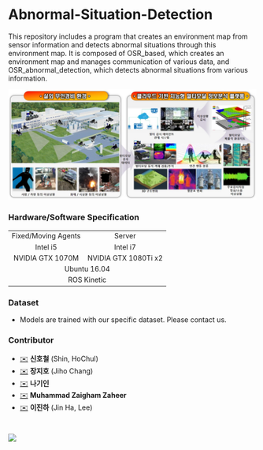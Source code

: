 # Abnormal-Situation-Detection
This repository includes a program that creates an environment map from sensor information and detects abnormal situations through this environment map.
It is composed of OSR_based, which creates an environment map and manages communication of various data, and OSR_abnormal_detection, which detects abnormal situations from various information.

![AbstractDiagram](./AbstractDiagram.jpg)

### Hardware/Software Specification
<table style="margin:auto;text-align:center">
  <tr>
    <td align="center">Fixed/Moving Agents</td>
    <td align="center">Server</td>
  </tr>
  <tr>
    <td align="center">Intel i5</td>
    <td align="center">Intel i7</td>
  </tr>
  <tr>
    <td align="center">NVIDIA GTX 1070M</td>
    <td align="center">NVIDIA GTX 1080Ti x2</td>
  </tr>
  <tr>
    <td align="center" colspan="2">Ubuntu 16.04</td>
  </tr>
  <tr>
    <td align="center" colspan="2">ROS Kinetic</td>
  </tr>  
</table>

### Dataset
- Models are trained with our specific dataset. Please contact us.

### Contributor
* [✉️](mailto:creatrix@etri.re.kr) __신호철__ (Shin, HoChul)
* [✉️](mailto:changjh@etri.re.kr) __장지호__ (Jiho Chang)
* [✉️](mailto:kina4147@etri.re.kr) __나기인__
* [✉️](mailto:mzz.pieas@etri.re.kr) __Muhammad Zaigham Zaheer__
* [✉️](mailto:jh_lee@etri.re.kr) __이진하__ (Jin Ha, Lee)
#
![](https://www.etri.re.kr/images/kor/sub5/signature08.png)